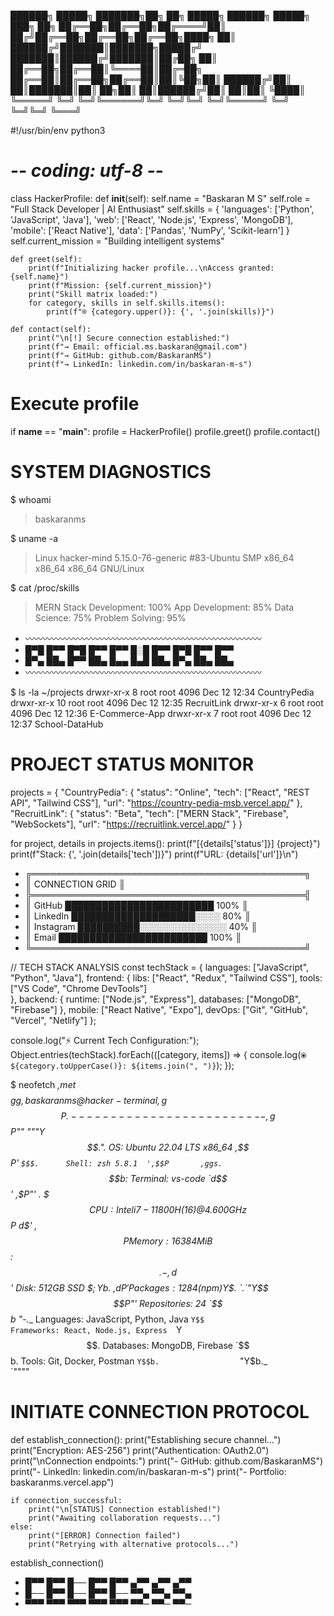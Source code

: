 ██████╗  █████╗ ███████╗██╗  ██╗ █████╗ ██████╗  █████╗ ███╗   ██╗
██╔══██╗██╔══██╗██╔════╝██║ ██╔╝██╔══██╗██╔══██╗██╔══██╗████╗  ██║
██████╔╝███████║███████╗█████╔╝ ███████║██████╔╝███████║██╔██╗ ██║
██╔══██╗██╔══██║╚════██║██╔═██╗ ██╔══██║██╔══██╗██╔══██║██║╚██╗██║
██████╔╝██║  ██║███████║██║  ██╗██║  ██║██████╔╝██║  ██║██║ ╚████║
╚═════╝ ╚═╝  ╚═╝╚══════╝╚═╝  ╚═╝╚═╝  ╚═╝╚═════╝ ╚═╝  ╚═╝╚═╝  ╚═══╝

#!/usr/bin/env python3
# -*- coding: utf-8 -*-

class HackerProfile:
    def __init__(self):
        self.name = "Baskaran M S"
        self.role = "Full Stack Developer | AI Enthusiast"
        self.skills = {
            'languages': ['Python', 'JavaScript', 'Java'],
            'web': ['React', 'Node.js', 'Express', 'MongoDB'],
            'mobile': ['React Native'],
            'data': ['Pandas', 'NumPy', 'Scikit-learn']
        }
        self.current_mission = "Building intelligent systems"
        
    def greet(self):
        print(f"Initializing hacker profile...\nAccess granted: {self.name}")
        print(f"Mission: {self.current_mission}")
        print("Skill matrix loaded:")
        for category, skills in self.skills.items():
            print(f"⌾ {category.upper()}: {', '.join(skills)}")
            
    def contact(self):
        print("\n[!] Secure connection established:")
        print(f"→ Email: official.ms.baskaran@gmail.com")
        print(f"→ GitHub: github.com/BaskaranMS")
        print(f"→ LinkedIn: linkedin.com/in/baskaran-m-s")

# Execute profile
if __name__ == "__main__":
    profile = HackerProfile()
    profile.greet()
    profile.contact()

# SYSTEM DIAGNOSTICS
$ whoami
> baskaranms

$ uname -a
> Linux hacker-mind 5.15.0-76-generic #83-Ubuntu SMP 
> x86_64 x86_64 x86_64 GNU/Linux

$ cat /proc/skills
> MERN Stack Development: 100%
> App Development: 85% 
> Data Science: 75%
> Problem Solving: 95%

+ 〰〰〰〰〰〰〰〰〰〰〰〰〰〰〰〰〰〰〰〰〰〰〰〰〰〰〰
+ █▀█ █▀▀ █▀█ █▀▀ █▀▀ █░█ █▀▀ █▀█ █▀▀ █▀▀ 
+ █▀▄ ██▄ █▀▀ ██▄ █▄▄ █▄█ ██▄ █▀▄ ██▄ ██▄ 
+ 〰〰〰〰〰〰〰〰〰〰〰〰〰〰〰〰〰〰〰〰〰〰〰〰〰〰〰

$ ls -la ~/projects
drwxr-xr-x  8 root root   4096 Dec 12 12:34 CountryPedia
drwxr-xr-x 10 root root   4096 Dec 12 12:35 RecruitLink 
drwxr-xr-x  6 root root   4096 Dec 12 12:36 E-Commerce-App
drwxr-xr-x  7 root root   4096 Dec 12 12:37 School-DataHub

# PROJECT STATUS MONITOR
projects = {
    "CountryPedia": {
        "status": "Online",
        "tech": ["React", "REST API", "Tailwind CSS"],
        "url": "https://country-pedia-msb.vercel.app/"
    },
    "RecruitLink": {
        "status": "Beta",
        "tech": ["MERN Stack", "Firebase", "WebSockets"],
        "url": "https://recruitlink.vercel.app/" 
    }
}

for project, details in projects.items():
    print(f"[{details['status']}] {project}")
    print(f"Stack: {', '.join(details['tech'])}")
    print(f"URL: {details['url']}\n")


+ ╔════════════════════════════════════════════╗
+ ║                CONNECTION GRID             ║
+ ╠════════════════════════════════════════════╣
+ ║ GitHub      ████████████████████████ 100% ║  
+ ║ LinkedIn    ████████████████████░░░░ 80%  ║
+ ║ Instagram   ██████████░░░░░░░░░░░░░░ 40%  ║
+ ║ Email       ████████████████████████ 100% ║
+ ╚════════════════════════════════════════════╝

// TECH STACK ANALYSIS
const techStack = {
  languages: ["JavaScript", "Python", "Java"],
  frontend: {
    libs: ["React", "Redux", "Tailwind CSS"],
    tools: ["VS Code", "Chrome DevTools"]  
  },
  backend: {
    runtime: ["Node.js", "Express"],
    databases: ["MongoDB", "Firebase"]
  },
  mobile: ["React Native", "Expo"],
  devOps: ["Git", "GitHub", "Vercel", "Netlify"]
};

console.log("⚡ Current Tech Configuration:");
Object.entries(techStack).forEach(([category, items]) => {
  console.log(`⦿ ${category.toUpperCase()}: ${items.join(", ")}`);
});

$ neofetch
       _,met$$$$$gg,          baskaranms@hacker-terminal 
    ,g$$$$$$$$$$$$$$$P.       ------------------------- 
  ,g$$P""       """Y$$.".      OS: Ubuntu 22.04 LTS x86_64 
 ,$$P'              `$$$.      Shell: zsh 5.8.1 
',$$P       ,ggs.     `$$b:    Terminal: vs-code 
`d$$'     ,$P"'   .    $$$     CPU: Intel i7-11800H (16) @ 4.600GHz 
 $$P      d$'     ,    $$P     Memory: 16384MiB 
 $$:      $$.   -    ,d$$'     Disk: 512GB SSD
 $$;      Y$b._   _,d$P'       Packages: 1284 (npm) 
 Y$$.    `.`"Y$$$$P"'          Repositories: 24 
 `$$b      "-.__               Languages: JavaScript, Python, Java 
  `Y$$                        Frameworks: React, Node.js, Express 
   `Y$$.                      Databases: MongoDB, Firebase 
     `$$b.                    Tools: Git, Docker, Postman
       `Y$$b.                 
          `"Y$b._             
              `""""


# INITIATE CONNECTION PROTOCOL
def establish_connection():
    print("Establishing secure channel...")
    print("Encryption: AES-256")
    print("Authentication: OAuth2.0")
    print("\nConnection endpoints:")
    print("- GitHub: github.com/BaskaranMS")
    print("- LinkedIn: linkedin.com/in/baskaran-m-s")
    print("- Portfolio: baskaranms.vercel.app")
    
    if connection_successful:
        print("\n[STATUS] Connection established!")
        print("Awaiting collaboration requests...")
    else:
        print("[ERROR] Connection failed")
        print("Retrying with alternative protocols...")

establish_connection()

+ █▀▀ █▀▀ █── █▀▀ █▀▀ ▄▀▀ ▄▀▀ ▄▀▀ 
+ █── █▀▀ █── █▀▀ █── ▀▀▄ ▀▀▄ ▀▀▄ 
+ ▀▀▀ ▀▀▀ ▀▀▀ ▀▀▀ ▀▀▀ ▀▀─ ▀▀─ ▀▀─
